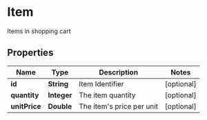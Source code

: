 

# Item

Items in shopping cart
## Properties

Name | Type | Description | Notes
------------ | ------------- | ------------- | -------------
**id** | **String** | Item Identifier |  [optional]
**quantity** | **Integer** | The item quantity |  [optional]
**unitPrice** | **Double** | The item&#39;s price per unit |  [optional]



